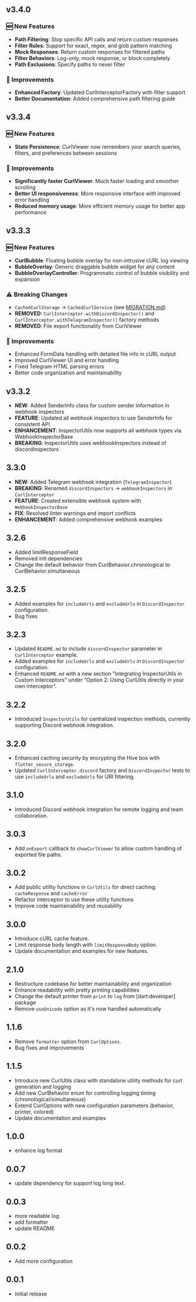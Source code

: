 ## v3.4.0

### 🆕 New Features
- **Path Filtering**: Stop specific API calls and return custom responses
- **Filter Rules**: Support for exact, regex, and glob pattern matching
- **Mock Responses**: Return custom responses for filtered paths
- **Filter Behaviors**: Log-only, mock response, or block completely
- **Path Exclusions**: Specify paths to never filter

### 🔧 Improvements
- **Enhanced Factory**: Updated CurlInterceptorFactory with filter support
- **Better Documentation**: Added comprehensive path filtering guide

## v3.3.4

### 🆕 New Features
- **State Persistence**: CurlViewer now remembers your search queries, filters, and preferences between sessions

### 🔧 Improvements
- **Significantly faster CurlViewer**: Much faster loading and smoother scrolling
- **Better UI responsiveness**: More responsive interface with improved error handling
- **Reduced memory usage**: More efficient memory usage for better app performance

## v3.3.3

### 🆕 New Features
- **CurlBubble**: Floating bubble overlay for non-intrusive cURL log viewing
- **BubbleOverlay**: Generic draggable bubble widget for any content
- **BubbleOverlayController**: Programmatic control of bubble visibility and expansion

### ⚠️ Breaking Changes
- `CachedCurlStorage` → `CachedCurlService` (see [MIGRATION.md](MIGRATION.md))
- **REMOVED**: `CurlInterceptor.withDiscordInspector()` and `CurlInterceptor.withTelegramInspector()` factory methods
- **REMOVED**: File export functionality from CurlViewer

### 🔧 Improvements
- Enhanced FormData handling with detailed file info in cURL output
- Improved CurlViewer UI and error handling
- Fixed Telegram HTML parsing errors
- Better code organization and maintainability

## v3.3.2

- **NEW**: Added SenderInfo class for custom sender information in webhook inspectors
- **FEATURE**: Updated all webhook inspectors to use SenderInfo for consistent API
- **ENHANCEMENT**: InspectorUtils now supports all webhook types via WebhookInspectorBase
- **BREAKING**: InspectorUtils uses webhookInspectors instead of discordInspectors

## 3.3.0

- **NEW**: Added Telegram webhook integration (`TelegramInspector`)
- **BREAKING**: Renamed `discordInspectors` → `webhookInspectors` in `CurlInterceptor`
- **FEATURE**: Created extensible webhook system with `WebhookInspectorBase`
- **FIX**: Resolved linter warnings and import conflicts
- **ENHANCEMENT**: Added comprehensive webhook examples

## 3.2.6

- Added limitResponseField
- Removed intl dependencies
- Change the default behavior from CurlBehavior.chronological to CurlBehavior.simultaneous

## 3.2.5

- Added examples for `includeUrls` and `excludeUrls` in `DiscordInspector` configuration.
- Bug fixes

## 3.2.3

- Updated `README.md` to include `discordInspector` parameter in `CurlInterceptor` example.
- Added examples for `includeUrls` and `excludeUrls` in `DiscordInspector` configuration.
- Enhanced `README.md` with a new section "Integrating InspectorUtils in Custom Interceptors" under "Option 2: Using CurlUtils directly in your own interceptor".

## 3.2.2

- Introduced `InspectorUtils` for centralized inspection methods, currently supporting Discord webhook integration.

## 3.2.0

- Enhanced caching security by encrypting the Hive box with `flutter_secure_storage`.
- Updated `CurlInterceptor.discord` factory and `DiscordInspector` tests to use `includeUrls` and `excludeUrls` for URI filtering.

## 3.1.0

- Introduced Discord webhook integration for remote logging and team collaboration.

## 3.0.3

- Add `onExport` callback to `showCurlViewer` to allow custom handling of exported file paths.

## 3.0.2

- Add public utility functions in `CurlUtils` for direct caching: `cacheResponse` and `cacheError`
- Refactor interceptor to use these utility functions
- Improve code maintainability and reusability

## 3.0.0

- Introduce cURL cache feature.
- Limit response body length with `limitResponseBody` option.
- Update documentation and examples for new features.

## 2.1.0

- Restructure codebase for better maintainability and organization
- Enhance readability with pretty printing capabilities
- Change the default printer from `print` to `log` from [dart:developer] package
- Remove `useUnicode` option as it's now handled automatically

## 1.1.6

- Remove `formatter` option from `CurlOptions`.
- Bug fixes and improvements

## 1.1.5

- Introduce new CurlUtils class with standalone utility methods for curl generation and logging
- Add new CurlBehavior enum for controlling logging timing (chronological/simultaneous)
- Extend CurlOptions with new configuration parameters (behavior, printer, colored)
- Update documentation and examples

## 1.0.0

- enhance log format

## 0.0.7

- update dependency for support log long text.

## 0.0.3

- more readable log
- add formatter
- update README

## 0.0.2

- Add more configuration

## 0.0.1

- Initial release
